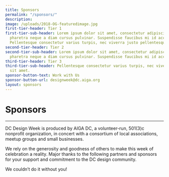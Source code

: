 ```yaml
---
title: Sponsors
permalink: "/sponsors/"
description:
image: /uploads/2018-OG-featuredimage.jpg
first-tier-header: Tier 1
first-tier-sub-header: Lorem ipsum dolor sit amet, consectetur adipiscing elit. Integer
  pharetra neque a diam cursus pulvinar. Suspendisse faucibus mi id accumsan lobortis.
  Pellentesque consectetur varius turpis, nec viverra justo pellentesque sit amet.
second-tier-header: Tier 2
second-tier-sub-header: Lorem ipsum dolor sit amet, consectetur adipiscing elit. Integer
  pharetra neque a diam cursus pulvinar. Suspendisse faucibus mi id accumsan lobortis.
third-tier-header: Tier 3
third-tier-sub-header: Pellentesque consectetur varius turpis, nec viverra justo pellentesque
  sit amet.
sponsor-button-text: Work with Us
sponsor-button-url: designweek@dc.aiga.org
layout: sponsors
---
```


# Sponsors

---

DC Design Week is produced by AIGA DC, a volunteer-run, 501(3)c nonprofit organization, in concert with a consortium of local associations, meetup groups and small businesses.

We rely on the generosity and goodness of others to make this week of celebration a reality. Major thanks to the following partners and sponsors for your support and commitment to the DC design community.

We couldn’t do it without you!